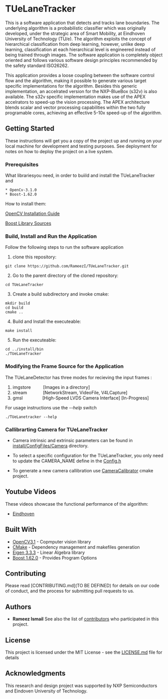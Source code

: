 # TUeLaneTracker

This is a software application that detects and tracks lane boundaries. The underlying algorithm is a probabilistic classifier which was originally developed, under the strategic area of Smart Mobility, at Eindhoven University of Technology (TU/e). The algorithm exploits the concept of hierarchical classification from deep learning, however, unlike deep learning, classification at each hierarchical level is engineered instead of being trained through images. The software application is completely object oriented and follows various software design principles recommended by the safety standard ISO26262. 

This application provides a loose coupling between the software control flow and the algorithm, making it possible to generate various target specific implementations for the algorithm. Besides this generic implementation, an accelrated version for the NXP-BlueBox (s32v) is also available. The s32v specific implementation makes use of the APEX accelrators to speed-up the vision processing. The APEX architecture blends scalar and vector processing capabilities within the two fully programable cores, achieving an effective 5-10x speed-up of the algorithm. 


## Getting Started

These instructions will get you a copy of the project up and running on your local machine for development and testing purposes. See deployment for notes on how to deploy the project on a live system.

### Prerequisites

What librariesyou need, in order to buiild and install the TUeLaneTracker and 

```
* OpenCv-3.1.0
* Boost-1.62.0
```
How to install them:

[OpenCV Installation Guide](http://docs.opencv.org/3.1.0/d7/d9f/tutorial_linux_install.html)

[Boost Library Sources](http://www.boost.org/users/history/version_1_62_0.html)
  

### Build, Install and Run the Application

Follow the following steps to run the software application

1. clone this repository: 

```
git clone https://github.com/RameezI/TUeLaneTracker.git
```


2. Go to the parent directory of the cloned repository:
```
cd TUeLaneTracker
```

3. Create a build subdirectory and invoke cmake:
```
mkdir build
cd build
cmake ..
```

4. Build and Install the executeable:
```
make install
```

5. Run the executeable: 
```
cd ../install/bin
./TUeLaneTracker
```

### Modifying the Frame Source for the Application

The TUeLaneDetector has three modes for recieving the input frames :
1. imgstore  &nbsp;&nbsp;&nbsp;&nbsp;&nbsp;&nbsp;&nbsp;&nbsp; [Images in a directory]
2. stream    &nbsp;&nbsp;&nbsp;&nbsp;&nbsp;&nbsp;&nbsp;&nbsp;&nbsp;&nbsp;&nbsp; [NetworkStream, VideoFile, V4LCapture]
3. gmsl      &nbsp;&nbsp;&nbsp;&nbsp;&nbsp;&nbsp;&nbsp;&nbsp;&nbsp;&nbsp;&nbsp;&nbsp;&nbsp;&nbsp; [High-Speed LVDS Camera Interface] [In-Progress] 
   
For usage instructions use the *--help* switch
```
./TUeLanetracker --help
```

### Callibrarting Camera for TUeLaneTracker

- Camera intrinsic and extrinsic parameters can be found in [install/ConfigFiles/Camera](https://github.com/RameezI/TUeLaneTracker/tree/master/install/ConfigFiles/Camera) directory.

- To select a specific configuration for the TUeLaneTracker, you only need to update the CAMERA_NAME define in the [Config.h](https://github.com/RameezI/TUeLaneTracker/blob/master/include/Config.h)

- To generate a new camera callibration use [CameraCalibrator](https://github.com/RameezI/TUeLaneTracker/tree/master/CameraCalibrator) cmake project.
       
       
## Youtube Videos
   These videos showcase the functional performance of the algorithm:
   * [Eindhoven](https://youtu.be/7D1vBPrcPk0)


## Built With

* [OpenCV3.1](http://docs.opencv.org/3.1.0/index.html) - Copmputer vision library
* [CMake](https://maven.apache.org/) - Dependency management and makefiles generation
* [Eigen 3.3.3](http://eigen.tuxfamily.org/index.php?title=Main_Page) - Linear Algebra  library
* [Boost 1.62.0](http://www.boost.org/users/history/version_1_62_0.html) - Provides Program Options


## Contributing

Please read [CONTRIBUTING.md](TO BE DEFINED) for details on our code of conduct, and the process for submitting pull requests to us.


## Authors
* **Rameez Ismail**
See also the list of [contributors](https://github.com/RameezI/TUeLaneTracker/graphs/contributors) who participated in this project.


## License

This project is licensed under the MIT License - see the [LICENSE.md](https://github.com/RameezI/TUeLaneTracker/blob/master/LICENSE.md) file for details


## Acknowledgments

This research and design project was supported by NXP Semiconductors and Eindoven University of Technology. 

